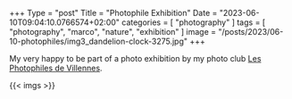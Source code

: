 ﻿+++
Type = "post"
Title = "Photophile Exhibition"
Date = "2023-06-10T09:04:10.0766574+02:00"
categories = [ "photography" ]
tags = [
    "photography",
    "marco",
    "nature",
    "exhibition"
]
image = "/posts/2023/06-10-photophiles/img3_dandelion-clock-3275.jpg"
+++

My very happy to be part of a photo exhibition by my photo club [Les Photophiles de Villennes](https://www.photophilesdevillennes.com/).

<!--more-->

{{< imgs >}}